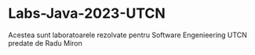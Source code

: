 # Labs-Java-2023-UTCN
 Acestea sunt laboratoarele rezolvate pentru Software Engenieering UTCN predate de Radu Miron

